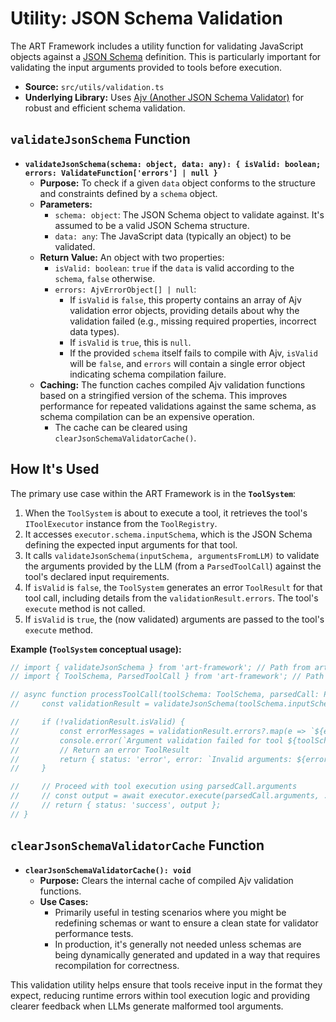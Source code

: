 # Utility: JSON Schema Validation

The ART Framework includes a utility function for validating JavaScript objects against a [JSON Schema](https://json-schema.org/) definition. This is particularly important for validating the input arguments provided to tools before execution.

*   **Source:** `src/utils/validation.ts`
*   **Underlying Library:** Uses [Ajv (Another JSON Schema Validator)](https://ajv.js.org/) for robust and efficient schema validation.

## `validateJsonSchema` Function

*   **`validateJsonSchema(schema: object, data: any): { isValid: boolean; errors: ValidateFunction['errors'] | null }`**
    *   **Purpose:** To check if a given `data` object conforms to the structure and constraints defined by a `schema` object.
    *   **Parameters:**
        *   `schema: object`: The JSON Schema object to validate against. It's assumed to be a valid JSON Schema structure.
        *   `data: any`: The JavaScript data (typically an object) to be validated.
    *   **Return Value:** An object with two properties:
        *   `isValid: boolean`: `true` if the `data` is valid according to the `schema`, `false` otherwise.
        *   `errors: AjvErrorObject[] | null`:
            *   If `isValid` is `false`, this property contains an array of Ajv validation error objects, providing details about why the validation failed (e.g., missing required properties, incorrect data types).
            *   If `isValid` is `true`, this is `null`.
            *   If the provided `schema` itself fails to compile with Ajv, `isValid` will be `false`, and `errors` will contain a single error object indicating schema compilation failure.
    *   **Caching:** The function caches compiled Ajv validation functions based on a stringified version of the schema. This improves performance for repeated validations against the same schema, as schema compilation can be an expensive operation.
        *   The cache can be cleared using `clearJsonSchemaValidatorCache()`.

## How It's Used

The primary use case within the ART Framework is in the **`ToolSystem`**:

1.  When the `ToolSystem` is about to execute a tool, it retrieves the tool's `IToolExecutor` instance from the `ToolRegistry`.
2.  It accesses `executor.schema.inputSchema`, which is the JSON Schema defining the expected input arguments for that tool.
3.  It calls `validateJsonSchema(inputSchema, argumentsFromLLM)` to validate the arguments provided by the LLM (from a `ParsedToolCall`) against the tool's declared input requirements.
4.  If `isValid` is `false`, the `ToolSystem` generates an error `ToolResult` for that tool call, including details from the `validationResult.errors`. The tool's `execute` method is not called.
5.  If `isValid` is `true`, the (now validated) arguments are passed to the tool's `execute` method.

**Example (`ToolSystem` conceptual usage):**

```typescript
// import { validateJsonSchema } from 'art-framework'; // Path from art-framework/utils
// import { ToolSchema, ParsedToolCall } from 'art-framework'; // Path from art-framework/types

// async function processToolCall(toolSchema: ToolSchema, parsedCall: ParsedToolCall) {
//     const validationResult = validateJsonSchema(toolSchema.inputSchema, parsedCall.arguments);

//     if (!validationResult.isValid) {
//         const errorMessages = validationResult.errors?.map(e => `${e.instancePath || 'input'} ${e.message}`).join(', ');
//         console.error(`Argument validation failed for tool ${toolSchema.name}: ${errorMessages}`);
//         // Return an error ToolResult
//         return { status: 'error', error: `Invalid arguments: ${errorMessages}` };
//     }

//     // Proceed with tool execution using parsedCall.arguments
//     // const output = await executor.execute(parsedCall.arguments, ...);
//     // return { status: 'success', output };
// }
```

## `clearJsonSchemaValidatorCache` Function

*   **`clearJsonSchemaValidatorCache(): void`**
    *   **Purpose:** Clears the internal cache of compiled Ajv validation functions.
    *   **Use Cases:**
        *   Primarily useful in testing scenarios where you might be redefining schemas or want to ensure a clean state for validator performance tests.
        *   In production, it's generally not needed unless schemas are being dynamically generated and updated in a way that requires recompilation for correctness.

This validation utility helps ensure that tools receive input in the format they expect, reducing runtime errors within tool execution logic and providing clearer feedback when LLMs generate malformed tool arguments.